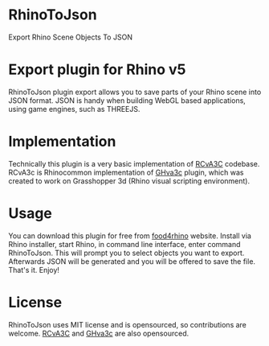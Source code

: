 # RhinoToJson
Export Rhino Scene Objects To JSON

# Export plugin for Rhino v5
RhinoToJson plugin export allows you to save parts of your Rhino scene into JSON format. 
JSON is handy when building WebGL based applications, using game engines, such as THREEJS.

# Implementation
Technically this plugin is a very basic implementation of <a href="https://github.com/ubarevicius/RCvA3C">RCvA3C<a> codebase. RCvA3c is Rhinocommon
implementation of <a href="https://github.com/va3c/GHvA3C">GHva3c<a> plugin, which was created to work on Grasshopper 3d (Rhino visual scripting environment).

# Usage
You can download this plugin for free from <a href="http://www.food4rhino.com/app/rhinotojson">food4rhino</a> website. Install via Rhino installer, start Rhino, in command line interface, enter command RhinoToJson.
This will prompt you to select objects you want to export. Afterwards JSON will be generated and you will be offered to save the file. That's it. Enjoy!

# License
RhinoToJson uses MIT license and is opensourced, so contributions are welcome. <a href="https://github.com/ubarevicius/RCvA3C">RCvA3C<a> and <a href="https://github.com/va3c/GHvA3C">GHva3c<a> are also opensourced.